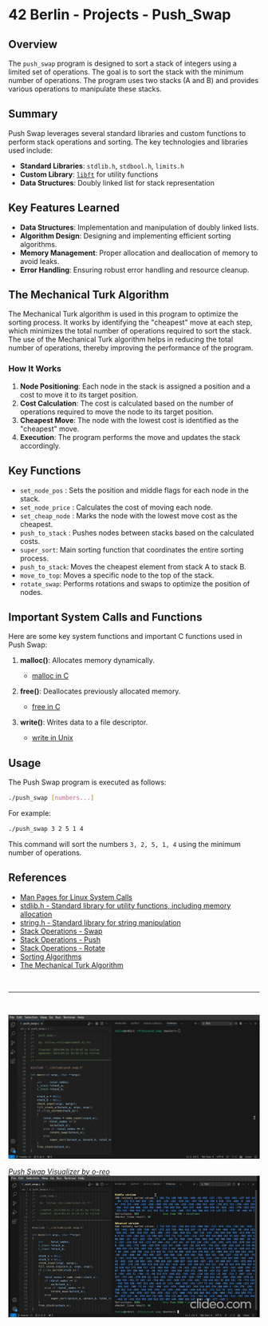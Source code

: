 # 42 Berlin - Projects - Push_Swap

## Overview
The `push_swap` program is designed to sort a stack of integers using a limited set of operations. The goal is to sort the stack with the minimum number of operations. The program uses two stacks (A and B) and provides various operations to manipulate these stacks.

## Summary
Push Swap leverages several standard libraries and custom functions to perform stack operations and sorting. The key technologies and libraries used include:
- **Standard Libraries**: `stdlib.h`, `stdbool.h`, `limits.h`
- **Custom Library**: [`libft`](https://github.com/Tarcisio2code/42Berlin/tree/master/Projects/Libft) for utility functions
- **Data Structures**: Doubly linked list for stack representation

## Key Features Learned
- **Data Structures**: Implementation and manipulation of doubly linked lists.
- **Algorithm Design**: Designing and implementing efficient sorting algorithms.
- **Memory Management**: Proper allocation and deallocation of memory to avoid leaks.
- **Error Handling**: Ensuring robust error handling and resource cleanup.

## The Mechanical Turk Algorithm
The Mechanical Turk algorithm is used in this program to optimize the sorting process. It works by identifying the "cheapest" move at each step, which minimizes the total number of operations required to sort the stack.
The use of the Mechanical Turk algorithm helps in reducing the total number of operations, thereby improving the performance of the program.

### How It Works
1. **Node Positioning**: Each node in the stack is assigned a position and a cost to move it to its target position.
2. **Cost Calculation**: The cost is calculated based on the number of operations required to move the node to its target position.
3. **Cheapest Move**: The node with the lowest cost is identified as the "cheapest" move.
4. **Execution**: The program performs the move and updates the stack accordingly.

## Key Functions
- `set_node_pos` : Sets the position and middle flags for each node in the stack.
- `set_node_price` : Calculates the cost of moving each node.
- `set_cheap_node` : Marks the node with the lowest move cost as the cheapest.
- `push_to_stack` : Pushes nodes between stacks based on the calculated costs.
- `super_sort`: Main sorting function that coordinates the entire sorting process.
- `push_to_stack`: Moves the cheapest element from stack A to stack B.
- `move_to_top`: Moves a specific node to the top of the stack.
- `rotate_swap`: Performs rotations and swaps to optimize the position of nodes.

## Important System Calls and Functions
Here are some key system functions and important C functions used in Push Swap:

1. **malloc()**: Allocates memory dynamically.
   - [malloc in C](https://man7.org/linux/man-pages/man3/malloc.3.html)

2. **free()**: Deallocates previously allocated memory.
   - [free in C](https://man7.org/linux/man-pages/man3/free.3.html)

3. **write()**: Writes data to a file descriptor.
   - [write in Unix](https://man7.org/linux/man-pages/man2/write.2.html)

## Usage
The Push Swap program is executed as follows:

```sh
./push_swap [numbers...]
```

For example:
```sh
./push_swap 3 2 5 1 4
```

This command will sort the numbers `3, 2, 5, 1, 4` using the minimum number of operations.

## References
- [Man Pages for Linux System Calls](https://man7.org/linux/man-pages/)
- [stdlib.h - Standard library for utility functions, including memory allocation](https://en.cppreference.com/w/c/memory)
- [string.h - Standard library for string manipulation](https://en.cppreference.com/w/c/string/byte)
- [Stack Operations - Swap](https://en.wikipedia.org/wiki/Swap_(computer_science))
- [Stack Operations - Push](https://en.wikipedia.org/wiki/Stack_(abstract_data_type))
- [Stack Operations - Rotate](https://en.wikipedia.org/wiki/Rotation_(computer_science))
- [Sorting Algorithms](https://en.wikipedia.org/wiki/Sorting_algorithm)
- [The Mechanical Turk Algorithm](https://en.wikipedia.org/wiki/Mechanical_Turk)

<br />
<hr/>
<br />

![preview](pushswap_preview.gif)
    
[_Push Swap Visualizer by o-reo_](https://github.com/o-reo/push_swap_visualizer)
![preview](visualizer_preview.gif)

